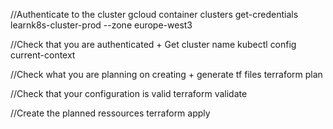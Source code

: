 //Authenticate to the cluster
gcloud container clusters get-credentials learnk8s-cluster-prod --zone europe-west3

//Check that you are authenticated + Get cluster name
kubectl config current-context

//Check what you are planning on creating + generate tf files
terraform plan

//Check that your configuration is valid
terraform validate

//Create the planned ressources
terraform apply
